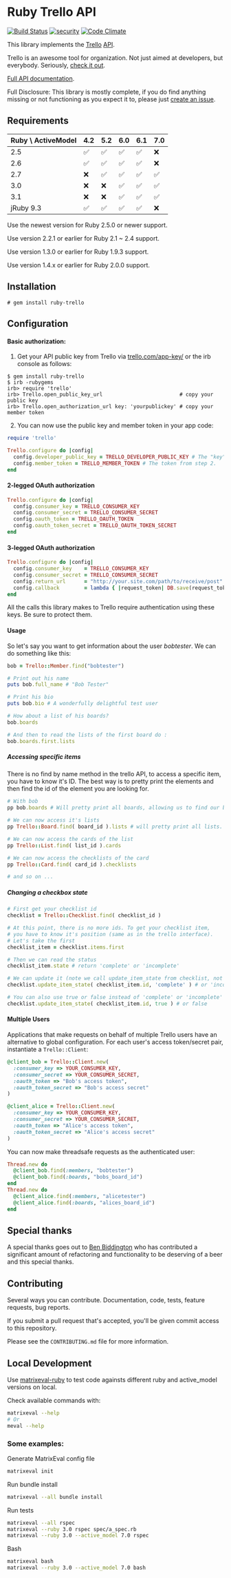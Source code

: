 # Ruby Trello API

[![Build Status](https://secure.travis-ci.org/jeremytregunna/ruby-trello.svg)](http://travis-ci.org/jeremytregunna/ruby-trello)
[![security](https://hakiri.io/github/jeremytregunna/ruby-trello/master.svg)](https://hakiri.io/github/jeremytregunna/ruby-trello/master)
[![Code Climate](https://codeclimate.com/github/jeremytregunna/ruby-trello/badges/gpa.svg)](https://codeclimate.com/github/jeremytregunna/ruby-trello)

This library implements the [Trello](http://www.trello.com/) [API](https://developers.trello.com/).

Trello is an awesome tool for organization. Not just aimed at developers, but everybody.
Seriously, [check it out](http://www.trello.com/).

[Full API documentation](http://www.rubydoc.info/gems/ruby-trello).

Full Disclosure: This library is mostly complete, if you do find anything missing or not functioning as you expect it
to, please just [create an issue](https://github.com/jeremytregunna/ruby-trello/issues/new).

## Requirements

| Ruby  \  ActiveModel | 4.2 | 5.2 | 6.0 | 6.1 | 7.0 |
| ---- | ---- | ---- | ---- | ---- | ---- |
| 2.5 | ✅ | ✅ | ✅ | ✅ | ❌ |
| 2.6 | ✅ | ✅ | ✅ | ✅ | ❌ |
| 2.7 | ❌ | ✅ | ✅ | ✅ | ✅ |
| 3.0 | ❌ | ❌ | ✅ | ✅ | ✅ |
| 3.1 | ❌ | ❌ | ✅ | ✅ | ✅ |
| jRuby 9.3 | ✅ | ✅ | ✅ | ✅ | ❌ |

Use the newest version for Ruby 2.5.0 or newer support.

Use version 2.2.1 or earlier for Ruby 2.1 ~ 2.4 support.

Use version 1.3.0 or earlier for Ruby 1.9.3 support.

Use version 1.4.x or earlier for Ruby 2.0.0 support.

## Installation

```
# gem install ruby-trello
```

## Configuration

#### Basic authorization:

1. Get your API public key from Trello via [trello.com/app-key/](https://trello.com/app-key/) or the irb console as follows:

```
$ gem install ruby-trello
$ irb -rubygems
irb> require 'trello'
irb> Trello.open_public_key_url                         # copy your public key
irb> Trello.open_authorization_url key: 'yourpublickey' # copy your member token
```

2. You can now use the public key and member token in your app code:

```ruby
require 'trello'

Trello.configure do |config|
  config.developer_public_key = TRELLO_DEVELOPER_PUBLIC_KEY # The "key" from step 1
  config.member_token = TRELLO_MEMBER_TOKEN # The token from step 2.
end
```

#### 2-legged OAuth authorization

```ruby
Trello.configure do |config|
  config.consumer_key = TRELLO_CONSUMER_KEY
  config.consumer_secret = TRELLO_CONSUMER_SECRET
  config.oauth_token = TRELLO_OAUTH_TOKEN
  config.oauth_token_secret = TRELLO_OAUTH_TOKEN_SECRET
end
```

#### 3-legged OAuth authorization

```ruby
Trello.configure do |config|
  config.consumer_key    = TRELLO_CONSUMER_KEY
  config.consumer_secret = TRELLO_CONSUMER_SECRET
  config.return_url      = "http://your.site.com/path/to/receive/post"
  config.callback        = lambda { |request_token| DB.save(request_token.key, request_token.secret) }
end
```

All the calls this library makes to Trello require authentication using these keys. Be sure to protect them.

#### Usage

So let's say you want to get information about the user *bobtester*. We can do something like this:

```ruby
bob = Trello::Member.find("bobtester")

# Print out his name
puts bob.full_name # "Bob Tester"

# Print his bio
puts bob.bio # A wonderfully delightful test user

# How about a list of his boards?
bob.boards

# And then to read the lists of the first board do : 
bob.boards.first.lists
```

##### Accessing specific items

There is no find by name method in the trello API, to access a specific item, you have to know it's ID.
The best way is to pretty print the elements and then find the id of the element you are looking for.

```ruby
# With bob
pp bob.boards # Will pretty print all boards, allowing us to find our board id

# We can now access it's lists
pp Trello::Board.find( board_id ).lists # will pretty print all lists. Let's get the list id

# We can now access the cards of the list
pp Trello::List.find( list_id ).cards

# We can now access the checklists of the card
pp Trello::Card.find( card_id ).checklists

# and so on ...
```

##### Changing a checkbox state
```ruby
# First get your checklist id 
checklist = Trello::Checklist.find( checklist_id )

# At this point, there is no more ids. To get your checklist item, 
# you have to know it's position (same as in the trello interface).
# Let's take the first
checklist_item = checklist.items.first

# Then we can read the status
checklist_item.state # return 'complete' or 'incomplete'

# We can update it (note we call update_item_state from checklist, not from checklist_item)
checklist.update_item_state( checklist_item.id, 'complete' ) # or 'incomplete'

# You can also use true or false instead of 'complete' or 'incomplete'
checklist.update_item_state( checklist_item.id, true ) # or false
```

#### Multiple Users

Applications that make requests on behalf of multiple Trello users have an alternative to global configuration. For each user's access token/secret pair, instantiate a `Trello::Client`:

```ruby
@client_bob = Trello::Client.new(
  :consumer_key => YOUR_CONSUMER_KEY,
  :consumer_secret => YOUR_CONSUMER_SECRET,
  :oauth_token => "Bob's access token",
  :oauth_token_secret => "Bob's access secret"
)

@client_alice = Trello::Client.new(
  :consumer_key => YOUR_CONSUMER_KEY,
  :consumer_secret => YOUR_CONSUMER_SECRET,
  :oauth_token => "Alice's access token",
  :oauth_token_secret => "Alice's access secret"
)
```

You can now make threadsafe requests as the authenticated user:

```ruby
Thread.new do
  @client_bob.find(:members, "bobtester")
  @client_bob.find(:boards, "bobs_board_id")
end
Thread.new do
  @client_alice.find(:members, "alicetester")
  @client_alice.find(:boards, "alices_board_id")
end
```

## Special thanks

A special thanks goes out to [Ben Biddington](https://github.com/ben-biddington) who has contributed a significant amount
of refactoring and functionality to be deserving of a beer and this special thanks.

## Contributing

Several ways you can contribute. Documentation, code, tests, feature requests, bug reports.

If you submit a pull request that's accepted, you'll be given commit access to this repository.

Please see the `CONTRIBUTING.md` file for more information.

## Local Development

Use [matrixeval-ruby](https://github.com/MatrixEval/matrixeval-ruby) to test code againsts different ruby and active_model versions on local.

Check available commands with:

```bash
matrixeval --help
# Or
meval --help
```

### Some examples:

Generate MatrixEval config file

```bash
matrixeval init
```

Run bundle install

```bash
matrixeval --all bundle install
```

Run tests

```bash
matrixeval --all rspec
matrixeval --ruby 3.0 rspec spec/a_spec.rb
matrixeval --ruby 3.0 --active_model 7.0 rspec
```

Bash

```bash
matrixeval bash
matrixeval --ruby 3.0 --active_model 7.0 bash
```
